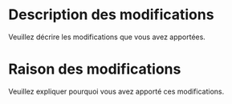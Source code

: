 # Description des modifications

Veuillez décrire les modifications que vous avez apportées.

# Raison des modifications

Veuillez expliquer pourquoi vous avez apporté ces modifications.
